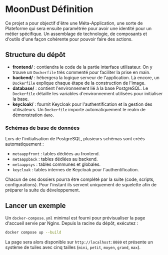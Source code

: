# MoonDust Définition

Ce projet a pour objectif d'être une Méta-Application, une sorte de Plateforme qui sera ensuite paramétrée pour avoir une identité pour un métier spécifique.
Un assemblage de technologie, de composants et d'outils d'une façon cohérente pour pouvoir faire des actions.

## Structure du dépôt

- **frontend/** : contiendra le code de la partie interface utilisateur. On y trouve un `Dockerfile` très commenté pour faciliter la prise en main.
- **backend/** : hébergera la logique serveur de l'application. Là encore, un `Dockerfile` explique chaque étape de la construction de l'image.
- **database/** : contient l'environnement lié à la base PostgreSQL. Le `Dockerfile` détaille les variables d'environnement utilisées pour initialiser la base.
- **keycloak/** : fournit Keycloak pour l'authentification et la gestion des utilisateurs. Un `Dockerfile` importe automatiquement le realm de démonstration `demo`.

### Schémas de base de données

Lors de l'initialisation de PostgreSQL, plusieurs schémas sont créés automatiquement :

- `metaappfront` : tables dédiées au frontend.
- `metaappback` : tables dédiées au backend.
- `metaappsys` : tables communes et globales.
- `keycloak` : tables internes de Keycloak pour l'authentification.

Chacun de ces dossiers pourra être complété par la suite (code, scripts, configurations). Pour l'instant ils servent uniquement de squelette afin de préparer la suite du développement.

## Lancer un exemple

Un `docker-compose.yml` minimal est fourni pour prévisualiser la page d'accueil servie par Nginx.
Depuis la racine du dépôt, exécutez :

```bash
docker compose up --build
```

La page sera alors disponible sur `http://localhost:8080` et présente un système de tuiles avec cinq tailles (`mini`, `petit`, `moyen`, `grand`, `max`).
